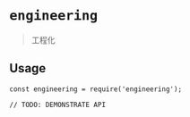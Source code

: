 # `engineering`

> 工程化

## Usage

```
const engineering = require('engineering');

// TODO: DEMONSTRATE API
```
